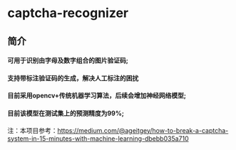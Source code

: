 # captcha-recognizer
## 简介
#### 可用于识别由字母及数字组合的图片验证码;
#### 支持带标注验证码的生成，解决人工标注的困扰  
#### 目前采用opencv+传统机器学习算法，后续会增加神经网络模型;
#### 目前该模型在测试集上的预测精度为99%;  
注：本项目参考：https://medium.com/@ageitgey/how-to-break-a-captcha-system-in-15-minutes-with-machine-learning-dbebb035a710
